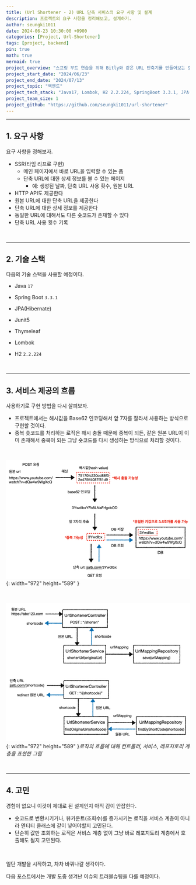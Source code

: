 ```yaml
---
title: (Url Shortener - 2) URL 단축 서비스의 요구 사항 및 설계
description: 프로젝트의 요구 사항을 정리해보고, 설계하기.
author: seungki1011
date: 2024-06-23 10:30:00 +0900
categories: [Project, Url-Shortener]
tags: [project, backend]
pin: true
math: true
mermaid: true
project_overview: "스프링 부트 연습을 위해 Bitly와 같은 URL 단축기를 만들어보는 토이 프로젝트입니다."
project_start_date: "2024/06/23"
project_end_date: "2024/07/13"
project_topic: "백엔드"
project_tech_stack: "Java17, Lombok, H2 2.2.224, SpringBoot 3.3.1, JPA(Hibernate), JUnit5, Thymeleaf"
project_team_size: 1
project_github: "https://github.com/seungki1011/url-shortener"
---
```


---

## 1. 요구 사항

요구 사항을 정해보자.

* SSR(타임 리프로 구현)
  * 메인 페이지에서 바로 URL을 입력할 수 있는 폼
  * 단축 URL에 대한 상세 정보를 볼 수 있는 페이지
    * 예: 생성된 날짜, 단축 URL 사용 횟수, 원본 URL 
* HTTP API도 제공한다
* 원본 URL에 대한 단축 URL을 제공한다
* 단축 URL에 대한 상세 정보를 제공한다
* 동일한 URL에 대해서도 다른 숏코드가 존재할 수 있다
* 단축 URL 사용 횟수 기록

<br>

---

## 2. 기술 스택

다음의 기술 스택을 사용할 예정이다.

* Java `17`

* Spring Boot `3.3.1`
* JPA(Hibernate)
* Junit5
* Thymeleaf
* Lombok
* H2 `2.2.224`

<br>

---

## 3. 서비스 제공의 흐름

사용하기로 구현 방법을 다시 살펴보자.

* 프로젝트에서는 해시값을 Base62 인코딩해서 앞 7자를 잘라서 사용하는 방식으로 구현할 것이다.
* 중복 숏코드를 처리하는 로직은 해시 충돌 때문에 중복이 되든, 같은 원본 URL이 이미 존재해서 중복이 되든 그냥 숏코드를 다시 생성하는 방식으로 처리할 것이다.

<br>

![clickreq](../post_images/2024-06-23-url-shortener-project-2/improve.png){: width="972" height="589" }

<br>

![clickreq](../post_images/2024-06-23-url-shortener-project-2/design1.png){: width="972" height="589" }_로직의 흐름에 대해 컨트롤러, 서비스, 레포지토리 계층을 표현한 그림_

<br>

---

## 4. 고민

경험이 없으니 이것이 제대로 된 설계인지 아직 감이 안잡힌다.

* 숏코드로 변환시키거나, 뷰카운트(조회수)를 증가시키는 로직을 서비스 계층이 아니라 엔티티 클래스에 같이 넣어야할지 고민된다.
* 단순히 값만 조회하는 로직은 서비스 계층 없이 그냥 바로 레포지토리 계층에서 호출해도 될지 고민된다.

<br>

일단 개발을 시작하고, 차차 바꿔나갈 생각이다.

다음 포스트에서는 개발 도중 생겨난 이슈의 트러블슈팅을 다룰 예정이다.
